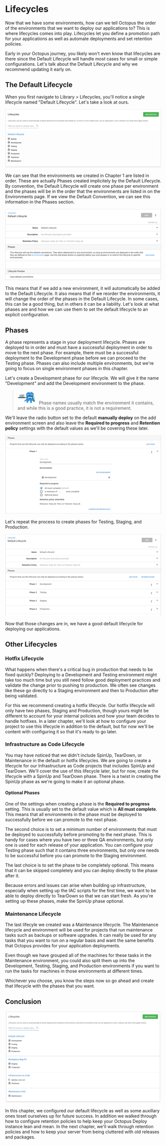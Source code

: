 # Lifecycles

Now that we have some environments, how can we tell Octopus the order of the environments that we want to deploy our applications to? This is where lifecycles comes into play. Lifecycles let you define a promotion path for your applications as well as automate deployments and set retention policies.

Early in your Octopus journey, you likely won't even know that lifecycles are there since the Default Lifecycle will handle most cases for small or simple configurations. Let's talk about the Default Lifecycle and why we recommend updating it early on.

## The Default Lifecycle

When you first navigate to Library > Lifecycles, you'll notice a single lifecycle named "Default Lifecycle". Let's take a look at ours.

![](images/chapter002-default-lifecycle.png)

We can see that the environments we created in Chapter 1 are listed in order. These are actually Phases created implicitely by the Default Lifecycle. By convention, the Default Lifecycle will create one phase per environment and the phases will be in the order that the environments are listed in on the Environments page. If we view the Default Convention, we can see this information in the Phases section.

![](images/chapter002-default-lifecycle-view.png)

This means that if we add a new environment, it will automatically be added to the Default Lifecycle. It also means that if we reorder the environments, it will change the order of the phases in the Default Lifecycle. In some cases, this can be a good thing, but in others it can be a liability. Let's look at what phases are and how we can use them to set the default lifecycle to an explicit configuration.

## Phases

A phase represents a stage in your deployment lifecycle. Phases are deployed to in order and must have a successful deployment in order to move to the next phase. For example, there must be a successful deployment to the Development phase before we can proceed to the Testing phase. Phases can also include multiple environments, but we're going to focus on single environment phases in this chapter.

Let's create a Development phase for our lifecycle. We will give it the name "Development" and add the Development environment to the phase.

> ![](images/professoroctopus.png) Phase names usually match the environment it contains, and while this is a good practice, it is not a requirement.

We'll leave the radio button set to the default **manually deploy** on the add environment screen and also leave the **Required to progress** and **Retention policy** settings with the default values as we'll be covering these later.

![](images/chapter002-default-lifecycle-add-development-phase.png)

Let's repeat the process to create phases for Testing, Staging, and Production.

![](images/chapter002-default-lifecycle-explicit-phases.png)

Now that those changes are in, we have a good default lifecycle for deploying our applications.

## Other Lifecycles

### Hotfix Lifecycle

What happens when there's a critical bug in production that needs to be fixed quickly? Deploying to a Development and Testing environment might take too much time but you still need follow good deployment practices and validate the change prior to pushing to production. We often see changes like these go directly to a Staging environment and then to Production after being validated.

For this we recommend creating a hotfix lifecycle. Our hotfix lifecycle will only have two phases, Staging and Production, though yours might be different to account for your internal policies and how your team decides to handle hotfixes. In a later chapter, we'll look at how to configure your project to use this lifecycle in addition to the default, but for now we'll be content with configuring it so that it's ready to go later.

### Infrastructure as Code Lifecycle

You may have noticed that we didn't include SpinUp, TearDown, or Maintenance in the default or hotfix lifecycles. We are going to create a lifecycle for our Infrastructure as Code projects that includes SpinUp and TearDown. We'll cover the use of this lifecycle later, but for now, create the lifecycle with a SpinUp and TearDown phase. There is a twist in creating the SpinUp phase as we're going to make it an optional phase.

#### Optional Phases

One of the settings when creating a phase is the **Required to progress** setting. This is usually set to the default value which is **All must complete**. This means that all environments in the phase must be deployed to successfully before we can promote to the next phase.

The second choice is to set a minimum number of environments that must be deployed to successfully before promoting to the next phase. This is handy for cases where you have two or three QA environments, but only one is used for each release of your application. You can configure your Testing phase such that it contains three environments, but only one needs to be successful before you can promote to the Staging environment.

The last choice is to set the phase to be completely optional. This means that it can be skipped completely and you can deploy directly to the phase after it.

Because errors and issues can arise when building up infrastructure, especially when setting up the IAC scripts for the first time, we want to be able to deploy directly to TearDown so that we can start fresh. As you're setting up these phases, make the SpinUp phase optional.

### Maintenance Lifecycle

The last lifecyle we created was a Maintenance lifecycle. The Maintenance lifecycle and environment will be used for projects that run maintenance tasks such as backups or software upgrades. It can really be used for any tasks that you want to run on a regular basis and want the same benefits that Octopus provides for your application deployments.

Even though we have grouped all of the machines for these tasks in the Maintenance environment, you could also split them up into the Development, Testing, Staging, and Production environments if you want to run the tasks for machines in those environments at different times.

Whichever you choose, you know the steps now so go ahead and create that lifecycle with the phases that you want.

## Conclusion

![](images/chapter001-alllifecycles.png)

In this chapter, we configured our default lifecycle as well as some auxillary ones toset ourselves up for future success. In addition we walked through how to configure retention policies to help keep your Octopus Deploy instance lean and mean.  In the next chapter, we'll walk through retention policies and how to keep your server from being cluttered with old releases and packages.